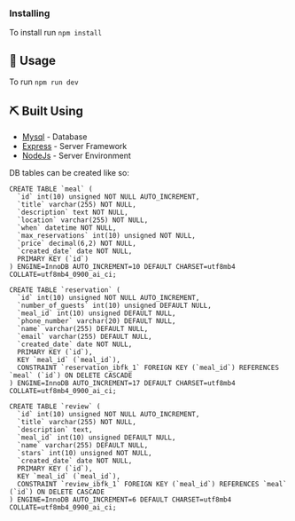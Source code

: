 ### Installing
To install run `npm install`

## 🎈 Usage <a name="usage"></a>
To run `npm run dev`

## ⛏️ Built Using <a name = "built_using"></a>
- [Mysql](https://www.npmjs.com/package/mysql) - Database
- [Express](https://expressjs.com/) - Server Framework
- [NodeJs](https://nodejs.org/en/) - Server Environment

DB tables can be created like so:
```
CREATE TABLE `meal` (
  `id` int(10) unsigned NOT NULL AUTO_INCREMENT,
  `title` varchar(255) NOT NULL,
  `description` text NOT NULL,
  `location` varchar(255) NOT NULL,
  `when` datetime NOT NULL,
  `max_reservations` int(10) unsigned NOT NULL,
  `price` decimal(6,2) NOT NULL,
  `created_date` date NOT NULL,
  PRIMARY KEY (`id`)
) ENGINE=InnoDB AUTO_INCREMENT=10 DEFAULT CHARSET=utf8mb4 COLLATE=utf8mb4_0900_ai_ci;

CREATE TABLE `reservation` (
  `id` int(10) unsigned NOT NULL AUTO_INCREMENT,
  `number_of_guests` int(10) unsigned DEFAULT NULL,
  `meal_id` int(10) unsigned DEFAULT NULL,
  `phone_number` varchar(20) DEFAULT NULL,
  `name` varchar(255) DEFAULT NULL,
  `email` varchar(255) DEFAULT NULL,
  `created_date` date NOT NULL,
  PRIMARY KEY (`id`),
  KEY `meal_id` (`meal_id`),
  CONSTRAINT `reservation_ibfk_1` FOREIGN KEY (`meal_id`) REFERENCES `meal` (`id`) ON DELETE CASCADE
) ENGINE=InnoDB AUTO_INCREMENT=17 DEFAULT CHARSET=utf8mb4 COLLATE=utf8mb4_0900_ai_ci;

CREATE TABLE `review` (
  `id` int(10) unsigned NOT NULL AUTO_INCREMENT,
  `title` varchar(255) NOT NULL,
  `description` text,
  `meal_id` int(10) unsigned DEFAULT NULL,
  `name` varchar(255) DEFAULT NULL,
  `stars` int(10) unsigned NOT NULL,
  `created_date` date NOT NULL,
  PRIMARY KEY (`id`),
  KEY `meal_id` (`meal_id`),
  CONSTRAINT `review_ibfk_1` FOREIGN KEY (`meal_id`) REFERENCES `meal` (`id`) ON DELETE CASCADE
) ENGINE=InnoDB AUTO_INCREMENT=6 DEFAULT CHARSET=utf8mb4 COLLATE=utf8mb4_0900_ai_ci;
```
